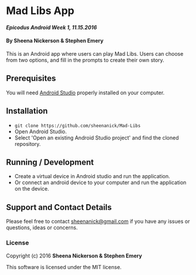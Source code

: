 # Mad Libs App

#### _Epicodus Android Week 1, 11.15.2016_

#### By Sheena Nickerson & Stephen Emery

This is an Android app where users can play Mad Libs. Users can choose from two options, and fill in the prompts to create their own story.

## Prerequisites

You will need [Android Studio](https://developer.android.com/studio/index.html) properly installed on your computer.

## Installation

* `git clone https://github.com/sheenanick/Mad-Libs`
* Open Android Studio.
* Select 'Open an existing Android Studio project' and find the cloned repository.

## Running / Development

* Create a virtual device in Android studio and run the application.
* Or connect an android device to your computer and run the application on the device.

## Support and Contact Details

Please feel free to contact sheenanick@gmail.com if you have any issues or questions, ideas or concerns.

### License

Copyright (c) 2016 **Sheena Nickerson & Stephen Emery**

This software is licensed under the MIT license.

